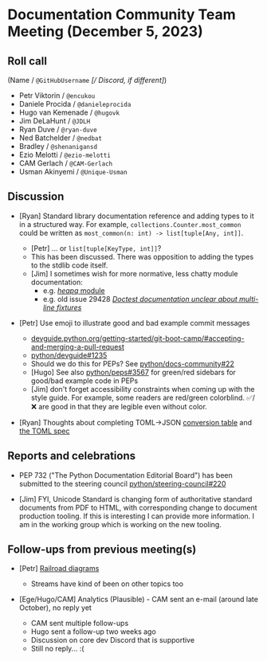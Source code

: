 # Documentation Community Team Meeting (December 5, 2023)


## Roll call

(Name / `@GitHubUsername` *[/ Discord, if different]*)
- Petr Viktorin / `@encukou`
- Daniele Procida / `@danieleprocida`
- Hugo van Kemenade / `@hugovk`
- Jim DeLaHunt / `@JDLH`
- Ryan Duve / `@ryan-duve`
- Ned Batchelder / `@nedbat`
- Bradley / `@shenanigansd`
- Ezio Melotti / `@ezio-melotti`
- CAM Gerlach / `@CAM-Gerlach`
- Usman Akinyemi / `@Unique-Usman`

## Discussion

- [Ryan] Standard library documentation reference and adding types to it in a structured way. For example, `collections.Counter.most_common` could be written as `most_common(n: int) -> list[tuple[Any, int]]`.
  - [Petr] ... or `list[tuple[KeyType, int]]`?
  - This has been discussed. There was opposition to adding the types to the stdlib code itself.
  - [Jim] I sometimes wish for more normative, less chatty module documentation:
    - e.g. [*heapq* module](https://docs.python.org/3/library/heapq.html)
    - e.g. old issue 29428 [*Doctest documentation unclear about multi-line fixtures*](https://bugs.python.org/issue29428)

- [Petr] Use emoji to illustrate good and bad example commit messages
  - [devguide.python.org/getting-started/git-boot-camp/#accepting-and-merging-a-pull-request](https://devguide.python.org/getting-started/git-boot-camp/#accepting-and-merging-a-pull-request)
  - [python/devguide#1235](https://github.com/python/devguide/pull/1235)
  - Should we do this for PEPs? See [python/docs-community#22](https://github.com/python/docs-community/issues/22)
  - [Hugo] See also [python/peps#3567](https://github.com/python/peps/pull/3567) for green/red sidebars for good/bad example code in PEPs
  - [Jim] don't forget accessibility constraints when coming up with the style guide. For example, some readers are red/green colorblind. ✅/❌ are good in that they are legible even without color.

- [Ryan] Thoughts about completing TOML->JSON [conversion table](https://docs.python.org/3/library/tomllib.html#conversion-table) and [the TOML spec](https://toml.io/en/v1.0.0#spec)


## Reports and celebrations

- PEP 732 ("The Python Documentation Editorial Board") has been submitted to the steering council [python/steering-council#220](https://github.com/python/steering-council/issues/220)

- [Jim] FYI, Unicode Standard is changing form of authoritative standard documents from PDF to HTML, with corresponding change to document production tooling. If this is interesting I can provide more information. I am in the working group which is working on the new tooling.

## Follow-ups from previous meeting(s)

- [Petr] [Railroad diagrams](https://discuss.python.org/t/36709/20)
  - Streams have kind of been on other topics too

- [Ege/Hugo/CAM] Analytics (Plausible) - CAM sent an e-mail (around late October), no reply yet
  - CAM sent multiple follow-ups
  - Hugo sent a follow-up two weeks ago
  - Discussion on core dev Discord that is supportive
  - Still no reply... :(

